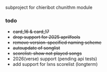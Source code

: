 subproject for chieribot chunithm module

### todo ###
- ~~card_16 & card_17~~
- ~~drop support for 2025 aprilfools~~
- ~~remove version-specified naming scheme~~
- ~~autoupdate of songlist~~
- ~~scorelist: show not played songs~~
- 2026(verse) support (pending api tests)
- add support for lxns scorelist (longterm)

